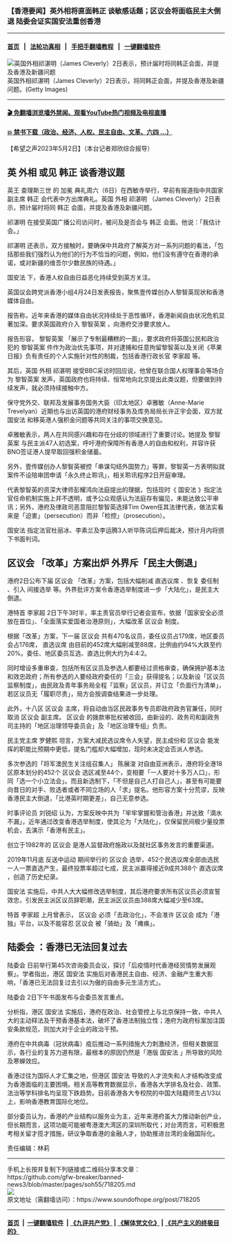 ### 【香港要闻】英外相将直面韩正 谈敏感话题；区议会将面临民主大倒退 陆委会证实国安法重创香港
------------------------

#### [首页](https://github.com/gfw-breaker/banned-news3/blob/master/README.md) &nbsp;&nbsp;|&nbsp;&nbsp; [法轮功真相](https://github.com/begood0513/basic/blob/master/README.md)  &nbsp;&nbsp;|&nbsp;&nbsp; [手把手翻墙教程](https://github.com/gfw-breaker/guides/wiki)  &nbsp;&nbsp;|&nbsp;&nbsp; [一键翻墙软件](https://github.com/gfw-breaker/nogfw/blob/master/README.md)  



<div><img alt="英国外相祁湛明（James Cleverly）2日表示，预计届时将同韩正会面，并提及香港及新疆问题" src="https://img.soundofhope.org/2023-05/gettyimages-1252525822-1683053293777.jpg"/>
<br/><figcaption class="caption">
 英国外相祁湛明（James Cleverly）2日表示，将同韩正会面，并提及香港及新疆问题。(Getty Images)
</figcaption></div><hr/>

#### [ 🎬  免翻墙浏览墙外禁闻、观看YouTube热门视频及电视直播](https://github.com/gfw-breaker/HelloWorld)

#### [ 💥  禁书下载（政治、经济、人权、民主自由、文革、六四 ...）](https://github.com/gfw-breaker/books/blob/master/README.md)

<div><div class="Content__Wrapper sc-1bvya0-0 elmmKw article_body" data-checkusr="" itemprop="articleBody">
 <div id="post_place_1">
 </div>
 <p class="meta-top">
  <span class="meta">
   【希望之声2023年5月2日】（本台记者郑欣综合报导）
  </span>
 </p>
 <h2>
  <strong>
   英
   <ok href="/term/143669">
    外相
   </ok>
   或见
   <ok href="/term/3303">
    韩正
   </ok>
   谈香港议题
  </strong>
 </h2>
 <p>
  英王
  <ok href="/term/866306">
   查理斯三世
  </ok>
  的
  <ok href="/term/471524">
   加冕
  </ok>
  典礼周六（6日）在西敏寺举行，早前有报道指中共国家副主席
  <ok href="/term/3303">
   韩正
  </ok>
  会代表中方出席典礼。英国
  <ok href="/term/143669">
   外相
  </ok>
  <ok href="/term/796566">
   祁湛明
  </ok>
  （James Cleverly）2日表示，预计届时将同
  <ok href="/term/3303">
   韩正
  </ok>
  会面，并提及香港及新疆问题。
 </p>
 <p>
  <ok href="/term/796566">
   祁湛明
  </ok>
  在接受英国广播公司访问时，被问及是否会与
  <ok href="/term/3303">
   韩正
  </ok>
  会面。他说：「我估计会。」
 </p>
 <p>
  <ok href="/term/796566">
   祁湛明
  </ok>
  还表示，双方接触时，要确保中共政府了解英方对一系列问题的看法，「包括那些我们强烈认为他们的行为不恰当的问题，例如，他们没有遵守在香港的承诺，或对新疆的维吾尔少数民族的待遇。」
 </p>
 <p>
  <ok href="/term/99050">
   国安法
  </ok>
  下，香港人权自由日益恶化持续受到英方关注。
 </p>
 <p>
  英国议会跨党派香港小组4月24日发表报告，聚焦壹传媒创办人黎智英现状和香港媒体自由。
 </p>
 <p>
  报告称，近年来香港的媒体自由状况持续处于恶性循环，香港新闻自由状况危机显著加深。要求英国政府介入
  <ok href="/term/463817">
   黎智英案
  </ok>
  ，向港府交涉要求放人。
 </p>
 <p>
  报告形容，
  <ok href="/term/463817">
   黎智英案
  </ok>
  「展示了专制最糟糕的一面」，要求政府将英国公民和政治犯的
  <ok href="/term/463817">
   黎智英案
  </ok>
  件作为政治优先事项，并对逮捕和任意拘留黎智英以及关闭《苹果日报》负有责任的个人实施针对性的制裁，包括香港行政长官
  <ok href="/term/100347">
   李家超
  </ok>
  等。
 </p>
 <p>
  其后，英国
  <ok href="/term/143669">
   外相
  </ok>
  <ok href="/term/796566">
   祁湛明
  </ok>
  接受BBC采访时回应说，他曾在联合国人权理事会等场合为
  <ok href="/term/463817">
   黎智英案
  </ok>
  发声，英国政府也将持续、恒常地向北京提出此类议题，但要做到持续发声，就必须持续接触中方。
 </p>
 <p>
  保守党外交、联邦及发展事务国务大臣（印太地区）卓雅敏（Anne-Marie Trevelyan）近期也与出访英国的港府财经事务及库务局局长许正宇会面，双方就
  <ok href="/term/99050">
   国安法
  </ok>
  和移英港人强积金问题等共同关注的事项交换意见。
 </p>
 <p>
  卓雅敏表示，两人在共同感兴趣和存在分歧的领域进行了重要讨论。她提及
  <ok href="/term/463817">
   黎智英案
  </ok>
  与民主派47人初选案，呼吁港府保障所有香港人的自由和权利，并容许获BNO签证港人提早取回强积金储蓄。
 </p>
 <p>
  另外，壹传媒创办人黎智英被控「串谋勾结外国势力」等罪，黎智英一方表明拟就案件不设陪审团申请「永久终止聆讯」，相关聆讯程序2日开庭审理。
 </p>
 <p>
  代表黎智英的资深大律师彭耀鸿向法庭提出的理据，包括现时《
  <ok href="/term/99050">
   国安法
  </ok>
  》指定法官任命机制实施上并不透明，或予公众观感认为法庭存有偏见，未能达致公平审讯；另外，港府及律政司恶意阻拦黎智英选择Tim Owen任其法律代表，做法实看来是「迫害」（persecution）而非「检控」（prosecution）。
 </p>
 <p>
  <ok href="/term/99050">
   国安法
  </ok>
  指定法官杜丽冰、李素兰及李运腾3人听毕陈词后押后裁决，预计月内将颁下书面判词。
 </p>
 <h2>
  <strong>
   <ok href="/term/176147">
    区议会
   </ok>
   「改革」方案出炉 外界斥「民主大倒退」
  </strong>
 </h2>
 <p>
  港府2日公布下届
  <ok href="/term/176147">
   区议会
  </ok>
  「改革」方案，包括大幅削减
  <ok href="/term/866309">
   直选议席
  </ok>
  、恢复
  <ok href="/term/698005">
   委任制
  </ok>
  、引入
  <ok href="/term/866312">
   间接选举
  </ok>
  等。外界批评方案令香港选举制度进一步「大陆化」，是民主大倒退。
 </p>
 <p>
  港特首
  <ok href="/term/100347">
   李家超
  </ok>
  2日下午3时半，率主责官员举行记者会宣布，依据「国家安全必须放在首位」、「全面落实爱国者治港原则」，大幅改革
  <ok href="/term/176147">
   区议会
  </ok>
  制度。
 </p>
 <p>
  根据「改革」方案，下一届
  <ok href="/term/176147">
   区议会
  </ok>
  共有470名议员，委任议员占179席，地区委员会占176席，
  <ok href="/term/866309">
   直选议席
  </ok>
  由目前的452席大幅削减至88席，比例由约94%大跌至约20%。委任、地区委员互选、直选比例大约为4:4:2。
 </p>
 <p>
  同时增设多重审查，包括所有区议员及参选人都要经过资格审查，确保拥护基本法和效忠政府；所有参选的人要经政府委任的「三会」获得提名；以及新设「区议员监察制度」，由民政及青年事务局全程「监察」区议员，并订立「负面行为清单」，若区议员无「履职尽责」，局方会按调查结果进一步处理。
 </p>
 <p>
  此外，十八区
  <ok href="/term/176147">
   区议会
  </ok>
  主席，将自动由当区民政事务专员即政府政务官兼任，同时取消
  <ok href="/term/176147">
   区议会
  </ok>
  副主席。
  <ok href="/term/176147">
   区议会
  </ok>
  的拨款审批权被收回，由新设的、政务司和副政务司主持的「地区治理领导委员会」及「地区治理专组」负责。
 </p>
 <p>
  民主党主席
  <ok href="/term/93948">
   罗健熙
  </ok>
  坦言，方案大减民选议席令人失望，民主成份和
  <ok href="/term/176147">
   区议会
  </ok>
  能发挥的职能比预期中更低，提名门槛却大幅增加，现时未决定会否派人参选。
 </p>
 <p>
  多次参选的「将军澳民生关注组召集人」
  <ok href="/term/853652">
   陈展浚
  </ok>
  对自由亚洲表示，港府将全港18区原本划分的452个
  <ok href="/term/176147">
   区议会
  </ok>
  选区减至44个，变相要「一人要对十多万人口」，形同「选一个小立法会」。而且新选制下，「不但是自己人打自己人」，甚至有可能要向昔日的对手、败选者或者不同立场的人「求」提名。他形容方案十分荒谬，反映香港民主大倒退，「比港英时期更差」，自己无意参选。
 </p>
 <p>
  时事评论员
  <ok href="/term/39779">
   刘锐绍
  </ok>
  认为，方案反映中共为「牢牢掌握和管治香港」并达致「滴水不漏」，近年通过改变香港选举制度，使其沦为「大陆化」，仅保留民间极少量投票机会，去演示「香港有民主」。
 </p>
 <p>
  创立于1982年的
  <ok href="/term/176147">
   区议会
  </ok>
  是港人监督政府施政以及就社区事务发言的重要渠道。
 </p>
 <p>
  2019年11月底
  <ok href="/term/3448">
   反送中运动
  </ok>
  期间举行的
  <ok href="/term/176147">
   区议会
  </ok>
  选举，452个民选议席全部由选民一人一票直选产生，最终投票率超过七成，民主派赢得接近9成共388个
  <ok href="/term/866309">
   直选议席
  </ok>
  ，创造了历史纪录。
 </p>
 <p>
  <ok href="/term/99050">
   国安法
  </ok>
  实施后，中共人大大幅修改选举制度，其后港府要求所有区议员必须宣誓效忠，引发民主派区议员辞职潮，民主派区议员由388席大幅减少至63席。
 </p>
 <p>
  特首
  <ok href="/term/100347">
   李家超
  </ok>
  上月曾表示，
  <ok href="/term/176147">
   区议会
  </ok>
  必须「去政治化」，不会准许
  <ok href="/term/176147">
   区议会
  </ok>
  成为「港独」平台，以及不能容忍
  <ok href="/term/176147">
   区议会
  </ok>
  被「骑劫」及「瘫痪」。
 </p>
 <h2>
  <strong>
   <ok href="/term/9948">
    陆委会
   </ok>
   ：香港已无法回复过去
  </strong>
 </h2>
 <p>
  <ok href="/term/9948">
   陆委会
  </ok>
  日前举行第45次咨询委员会议，探讨「后疫情时代香港经贸情势发展观察」。学者指出，港区
  <ok href="/term/99050">
   国安法
  </ok>
  实施后对香港民主自由、经济、金融产生重大影响，「香港已无法回复过去引以为傲的自由多元生活方式」。
 </p>
 <p>
  <ok href="/term/9948">
   陆委会
  </ok>
  2日下午书面发布与会委员发言重点。
 </p>
 <p>
  分析指，港区
  <ok href="/term/99050">
   国安法
  </ok>
  实施后，港府在政治、社会管控上与北京保持一致，中共人大的主动释法及干预香港基本法，破坏了香港法制独立性；港府为政府标案加注国安条款规范，则加大对于企业的政治干预。
 </p>
 <p>
  港府在中共病毒（冠状病毒）疫后推动一系列措施大力刺激经济，但相关数据显示，各行业的复苏力道有限，最根本的原因仍然是「港版
  <ok href="/term/99050">
   国安法
  </ok>
  」所导致的风险及寒蝉效应。
 </p>
 <p>
  香港过往为国际人才汇集之地，但港区
  <ok href="/term/99050">
   国安法
  </ok>
  导致的人才流失和人才结构改变成为香港面临的主要困境。相关高等教育数据显示，香港各大学排名及社会、政策、法治等学科排名均呈现下跌趋势。目前香港各大专校院的中国大陆籍师生占1/3以上，影响香港教育国际化地位。
 </p>
 <p>
  部分委员认为，香港的产业结构以服务业为主，近年来港府虽大力推动新创产业，但长期而言，这项功能可能被粤港澳大湾区的深圳所取代；对台湾而言，可积极思考相关留才揽才措施，研议争取香港的金融人才，协助推进台湾的金融国际化。
 </p>
 <p class="meta-btm">
  责任编辑：林莉
 </p>
</div>
</div>
<hr/>
手机上长按并复制下列链接或二维码分享本文章：<br/>
https://github.com/gfw-breaker/banned-news3/blob/master/pages/soh55/718205.md <br/>
<a href='https://github.com/gfw-breaker/banned-news3/blob/master/pages/soh55/718205.md'><img src='https://github.com/gfw-breaker/banned-news3/blob/master/pages/soh55/718205.md.png'/></a> <br/>
原文地址（需翻墙访问）：https://www.soundofhope.org/post/718205


------------------------
#### [首页](https://github.com/gfw-breaker/banned-news3/blob/master/README.md) &nbsp;|&nbsp; [一键翻墙软件](https://github.com/gfw-breaker/nogfw/blob/master/README.md) &nbsp;| [《九评共产党》](https://github.com/gfw-breaker/9ping.md/blob/master/README.md#九评之一评共产党是什么) | [《解体党文化》](https://github.com/gfw-breaker/jtdwh.md/blob/master/README.md) | [《共产主义的终极目的》](https://github.com/gfw-breaker/gczydzjmd.md/blob/master/README.md)


<img src='http://gfw-breaker.win/banned-news3/pages/soh55/718205.md' width='0px' height='0px'/>